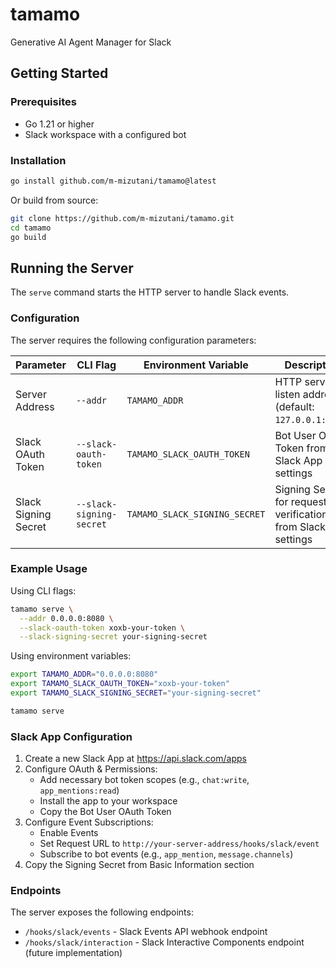 # tamamo
Generative AI Agent Manager for Slack

## Getting Started

### Prerequisites

- Go 1.21 or higher
- Slack workspace with a configured bot

### Installation

```bash
go install github.com/m-mizutani/tamamo@latest
```

Or build from source:

```bash
git clone https://github.com/m-mizutani/tamamo.git
cd tamamo
go build
```

## Running the Server

The `serve` command starts the HTTP server to handle Slack events.

### Configuration

The server requires the following configuration parameters:

| Parameter | CLI Flag | Environment Variable | Description | Required |
|-----------|----------|---------------------|-------------|----------|
| Server Address | `--addr` | `TAMAMO_ADDR` | HTTP server listen address (default: `127.0.0.1:8080`) | No |
| Slack OAuth Token | `--slack-oauth-token` | `TAMAMO_SLACK_OAUTH_TOKEN` | Bot User OAuth Token from Slack App settings | Yes |
| Slack Signing Secret | `--slack-signing-secret` | `TAMAMO_SLACK_SIGNING_SECRET` | Signing Secret for request verification from Slack App settings | Yes |

### Example Usage

Using CLI flags:

```bash
tamamo serve \
  --addr 0.0.0.0:8080 \
  --slack-oauth-token xoxb-your-token \
  --slack-signing-secret your-signing-secret
```

Using environment variables:

```bash
export TAMAMO_ADDR="0.0.0.0:8080"
export TAMAMO_SLACK_OAUTH_TOKEN="xoxb-your-token"
export TAMAMO_SLACK_SIGNING_SECRET="your-signing-secret"

tamamo serve
```

### Slack App Configuration

1. Create a new Slack App at https://api.slack.com/apps
2. Configure OAuth & Permissions:
   - Add necessary bot token scopes (e.g., `chat:write`, `app_mentions:read`)
   - Install the app to your workspace
   - Copy the Bot User OAuth Token
3. Configure Event Subscriptions:
   - Enable Events
   - Set Request URL to `http://your-server-address/hooks/slack/event`
   - Subscribe to bot events (e.g., `app_mention`, `message.channels`)
4. Copy the Signing Secret from Basic Information section

### Endpoints

The server exposes the following endpoints:

- `/hooks/slack/events` - Slack Events API webhook endpoint
- `/hooks/slack/interaction` - Slack Interactive Components endpoint (future implementation)
